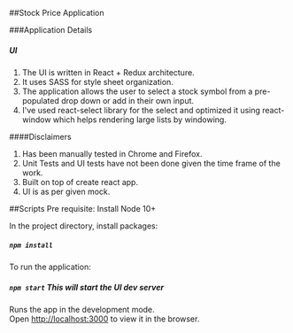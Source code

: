 ##Stock Price Application

###Application Details

##### UI
1) The UI is written in React + Redux architecture.  
2) It uses SASS for style sheet organization.
3) The application allows the user to select a stock symbol from a pre-populated drop down or add in their own input.
4) I've used react-select library for the select and optimized it using react-window which helps rendering large lists by windowing.

####Disclaimers
1) Has been manually tested in Chrome and Firefox.
2) Unit Tests and UI tests have not been done given the time frame of the work.
3) Built on top of create react app.
4) UI is as per given mock.

##Scripts
Pre requisite: Install Node 10+

In the project directory, install packages:<br/>
##### `npm install`

To run the application:

##### `npm start`  This will start the UI dev server

Runs the app in the development mode.<br>
Open [http://localhost:3000](http://localhost:3000) to view it in the browser.



